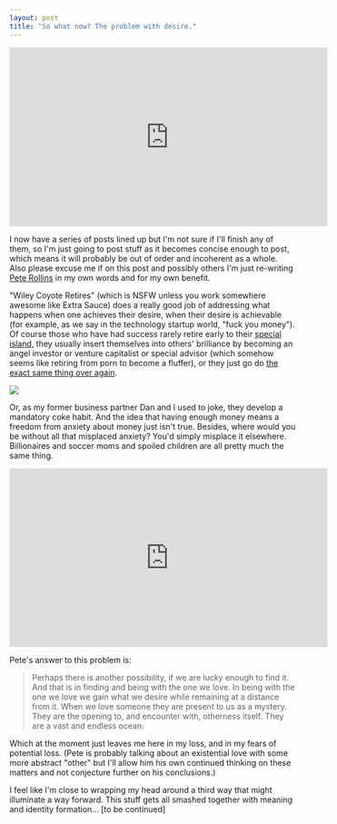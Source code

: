 ```yaml
---
layout: post
title: "So what now? The problem with desire."
---
```


<iframe width="560" height="315" src="https://www.youtube-nocookie.com/embed/HWG6VW9pkE4" title="YouTube video player" frameborder="0" allow="accelerometer; autoplay; clipboard-write; encrypted-media; gyroscope; picture-in-picture" allowfullscreen></iframe>

I now have a series of posts lined up but I'm not sure if I'll finish any of them, so I'm just going to post stuff as it becomes concise enough to post, which means it will probably be out of order and incoherent as a whole. Also please excuse me if on this post and possibly others I'm just re-writing [Pete Rollins](https://peterrollins.com/) in my own words and for my own benefit.

"Wiley Coyote Retires" (which is NSFW unless you work somewhere awesome like Extra Sauce) does a really good job of addressing what happens when one achieves their desire, when their desire is achievable (for example, as we say in the technology startup world, "fuck you money"). Of course those who have had success rarely retire early to their [special island](http://www.youtube.com/watch?v=gqjGPIYJsh0), they usually insert themselves into others' brilliance by becoming an angel investor or venture capitalist or special advisor (which somehow seems like retiring from porn to become a fluffer), or they just go do [the exact same thing over again](http://denniscrowley.com/). 

![]({{site.url}}/assets/2011/10/7TL4.jpg)

Or, as my former business partner Dan and I used to joke, they develop a mandatory coke habit. And the idea that having enough money means a freedom from anxiety about money just isn't true. Besides, where would you be without all that misplaced anxiety? You'd simply misplace it elsewhere. Billionaires and soccer moms and spoiled children are all pretty much the same thing.

<iframe width="560" height="315" src="https://www.youtube-nocookie.com/embed/R8vJgYQU_lY" title="YouTube video player" frameborder="0" allow="accelerometer; autoplay; clipboard-write; encrypted-media; gyroscope; picture-in-picture" allowfullscreen></iframe>

Pete's answer to this problem is:

> Perhaps there is another possibility, if we are lucky enough to find it. And that is in finding and being with the one we love. In being with the one we love we gain what we desire while remaining at a distance from it. When we love someone they are present to us as a mystery. They are the opening to, and encounter with, otherness itself. They are a vast and endless ocean.

Which at the moment just leaves me here in my loss, and in my fears of potential loss. (Pete is probably talking about an existential love with some more abstract "other" but I'll allow him his own continued thinking on these matters and not conjecture further on his conclusions.)

I feel like I'm close to wrapping my head around a third way that might illuminate a way forward. This stuff gets all smashed together with meaning and identity formation... [to be continued]
